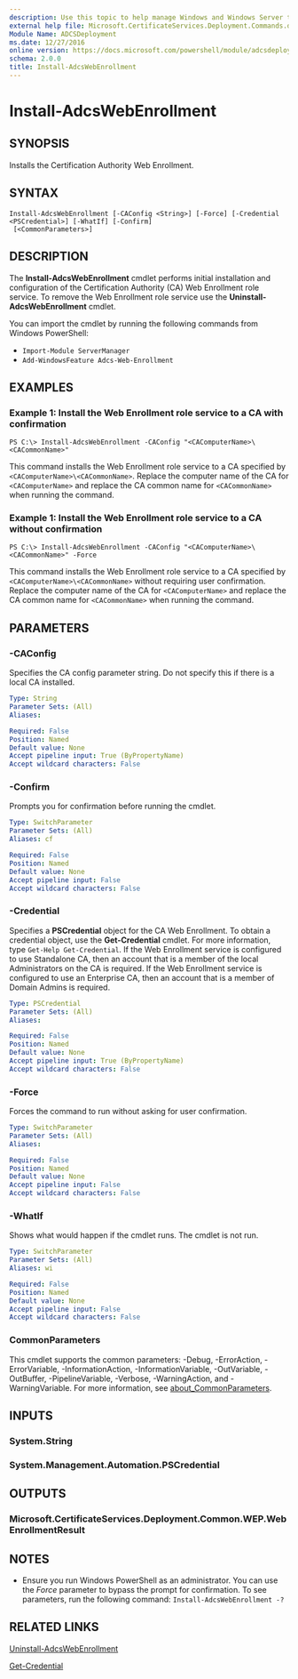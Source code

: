 ```yaml
---
description: Use this topic to help manage Windows and Windows Server technologies with Windows PowerShell.
external help file: Microsoft.CertificateServices.Deployment.Commands.dll-Help.xml
Module Name: ADCSDeployment
ms.date: 12/27/2016
online version: https://docs.microsoft.com/powershell/module/adcsdeployment/install-adcswebenrollment?view=windowsserver2022-ps&wt.mc_id=ps-gethelp
schema: 2.0.0
title: Install-AdcsWebEnrollment
---
```


# Install-AdcsWebEnrollment

## SYNOPSIS
Installs the Certification Authority Web Enrollment.

## SYNTAX

```
Install-AdcsWebEnrollment [-CAConfig <String>] [-Force] [-Credential <PSCredential>] [-WhatIf] [-Confirm]
 [<CommonParameters>]
```

## DESCRIPTION
The **Install-AdcsWebEnrollment** cmdlet performs initial installation and configuration of the Certification Authority (CA) Web Enrollment role service.
To remove the Web Enrollment role service use the **Uninstall-AdcsWebEnrollment** cmdlet.

You can import the cmdlet by running the following commands from Windows PowerShell:

- `Import-Module ServerManager`
- `Add-WindowsFeature Adcs-Web-Enrollment`

## EXAMPLES

### Example 1: Install the Web Enrollment role service to a CA with confirmation
```
PS C:\> Install-AdcsWebEnrollment -CAConfig "<CAComputerName>\<CACommonName>"
```

This command installs the Web Enrollment role service to a CA specified by `<CAComputerName>\<CACommonName>`.
Replace the computer name of the CA for `<CAComputerName>` and replace the CA common name for `<CACommonName>` when running the command.

### Example 1: Install the Web Enrollment role service to a CA without confirmation
```
PS C:\> Install-AdcsWebEnrollment -CAConfig "<CAComputerName>\<CACommonName>" -Force
```

This command installs the Web Enrollment role service to a CA specified by `<CAComputerName>\<CACommonName>` without requiring user confirmation.
Replace the computer name of the CA for `<CAComputerName>` and replace the CA common name for `<CACommonName>` when running the command.

## PARAMETERS

### -CAConfig
Specifies the CA config parameter string.
Do not specify this if there is a local CA installed.

```yaml
Type: String
Parameter Sets: (All)
Aliases: 

Required: False
Position: Named
Default value: None
Accept pipeline input: True (ByPropertyName)
Accept wildcard characters: False
```

### -Confirm
Prompts you for confirmation before running the cmdlet.

```yaml
Type: SwitchParameter
Parameter Sets: (All)
Aliases: cf

Required: False
Position: Named
Default value: None
Accept pipeline input: False
Accept wildcard characters: False
```

### -Credential
Specifies a **PSCredential** object for the CA Web Enrollment.
To obtain a credential object, use the **Get-Credential** cmdlet.
For more information, type `Get-Help Get-Credential`.
If the Web Enrollment service is configured to use Standalone CA, then an account that is a member of the local Administrators on the CA is required.
If the Web Enrollment service is configured to use an Enterprise CA, then an account that is a member of Domain Admins is required.

```yaml
Type: PSCredential
Parameter Sets: (All)
Aliases: 

Required: False
Position: Named
Default value: None
Accept pipeline input: True (ByPropertyName)
Accept wildcard characters: False
```

### -Force
Forces the command to run without asking for user confirmation.

```yaml
Type: SwitchParameter
Parameter Sets: (All)
Aliases: 

Required: False
Position: Named
Default value: None
Accept pipeline input: False
Accept wildcard characters: False
```

### -WhatIf
Shows what would happen if the cmdlet runs. The cmdlet is not run.

```yaml
Type: SwitchParameter
Parameter Sets: (All)
Aliases: wi

Required: False
Position: Named
Default value: None
Accept pipeline input: False
Accept wildcard characters: False
```

### CommonParameters
This cmdlet supports the common parameters: -Debug, -ErrorAction, -ErrorVariable, -InformationAction, -InformationVariable, -OutVariable, -OutBuffer, -PipelineVariable, -Verbose, -WarningAction, and -WarningVariable. For more information, see [about_CommonParameters](https://go.microsoft.com/fwlink/?LinkID=113216).

## INPUTS

### System.String

### System.Management.Automation.PSCredential

## OUTPUTS

### Microsoft.CertificateServices.Deployment.Common.WEP.WebEnrollmentResult

## NOTES
* Ensure you run Windows PowerShell as an administrator. You can use the *Force* parameter to bypass the prompt for confirmation.
To see parameters, run the following command: `Install-AdcsWebEnrollment -?`

## RELATED LINKS

[Uninstall-AdcsWebEnrollment](./Uninstall-AdcsWebEnrollment.md)

[Get-Credential](https://go.microsoft.com/fwlink/?LinkID=293936)


